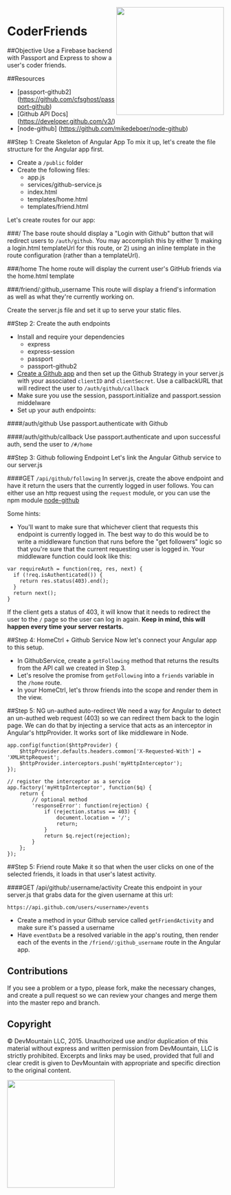 <img src="https://devmounta.in/img/logowhiteblue.png" width="250" align="right">

CoderFriends
============

##Objective
Use a Firebase backend with Passport and Express to show a user's coder friends.

##Resources
* [passport-github2] (https://github.com/cfsghost/passport-github)
* [Github API Docs] (https://developer.github.com/v3/)
* [node-github] (https://github.com/mikedeboer/node-github)

##Step 1: Create Skeleton of Angular App
To mix it up, let's create the file structure for the Angular app first.

* Create a `/public` folder
* Create the following files:
  * app.js
  * services/github-service.js
  * index.html
  * templates/home.html
  * templates/friend.html

Let's create routes for our app:

###/
The base route should display a "Login with Github" button that will redirect users to `/auth/github`. You may accomplish this by either 1) making a login.html templateUrl for this route, or 2) using an inline template in the route configuration (rather than a templateUrl).

###/home
The home route will display the current user's GitHub friends via the home.html template

###/friend/:github_username
This route will display a friend's information as well as what they're currently working on.

Create the server.js file and set it up to serve your static files.

##Step 2: Create the auth endpoints

* Install and require your dependencies
  * express
  * express-session
  * passport
  * passport-github2
* [Create a Github app](https://github.com/settings/applications) and then set up the Github Strategy in your server.js with your associated `clientID` and `clientSecret`. Use a callbackURL that will redirect the user to `/auth/github/callback`
* Make sure you use the session, passport.initialize and passport.session middelware
* Set up your auth endpoints:

####/auth/github
Use passport.authenticate with Github

####/auth/github/callback
Use passport.authenticate and upon successful auth, send the user to `/#/home`

##Step 3: Github following Endpoint
Let's link the Angular Github service to our server.js

####GET `/api/github/following`
In server.js, create the above endpoint and have it return the users that the currently logged in user follows. You can either use an http request using the `request` module, or you can use the npm module [node-github](https://github.com/mikedeboer/node-github)

Some hints:
* You'll want to make sure that whichever client that requests this endpoint is currently logged in. The best way to do this would be to write a middleware function that runs before the "get followers" logic so that you're sure that the current requesting user is logged in. Your middleware function could look like this:

```
var requireAuth = function(req, res, next) {
  if (!req.isAuthenticated()) {
    return res.status(403).end();
  }
  return next();
}
```

If the client gets a status of 403, it will know that it needs to redirect the user to the `/` page so the user can log in again. **Keep in mind, this will happen every time your server restarts.**

##Step 4: HomeCtrl + Github Service
Now let's connect your Angular app to this setup.

* In GithubService, create a `getFollowing` method that returns the results from the API call we created in Step 3.
* Let's resolve the promise from `getFollowing` into a `friends` variable in the `/home` route.
* In your HomeCtrl, let's throw friends into the scope and render them in the view.

##Step 5: NG un-authed auto-redirect
We need a way for Angular to detect an un-authed web request (403) so we can redirect them back to the login page. We can do that by injecting a service that acts as an interceptor in Angular's httpProvider. It works sort of like middleware in Node.

```
app.config(function($httpProvider) {
    $httpProvider.defaults.headers.common['X-Requested-With'] = 'XMLHttpRequest';
    $httpProvider.interceptors.push('myHttpInterceptor');
});

// register the interceptor as a service
app.factory('myHttpInterceptor', function($q) {
    return {
        // optional method
        'responseError': function(rejection) {
            if (rejection.status == 403) {
                document.location = '/';
                return;
            }
            return $q.reject(rejection);
        }
    };
});
```

##Step 5: Friend route
Make it so that when the user clicks on one of the selected friends, it loads in that user's latest activity.

####GET /api/github/:username/activity
Create this endpoint in your server.js that grabs data for the given username at this url:

```
https://api.github.com/users/<username>/events
```

* Create a method in your Github service called `getFriendActivity` and make sure it's passed a username
* Have `eventData` be a resolved variable in the app's routing, then render each of the events in the `/friend/:github_username` route in the Angular app.

## Contributions
If you see a problem or a typo, please fork, make the necessary changes, and create a pull request so we can review your changes and merge them into the master repo and branch.

## Copyright

© DevMountain LLC, 2015. Unauthorized use and/or duplication of this material without express and written permission from DevMountain, LLC is strictly prohibited. Excerpts and links may be used, provided that full and clear credit is given to DevMountain with appropriate and specific direction to the original content.

<img src="https://devmounta.in/img/logowhiteblue.png" width="250">
